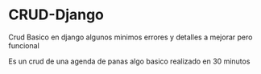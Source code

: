 # CRUD-Django
Crud Basico en django algunos minimos errores y detalles a mejorar pero funcional

Es un crud de una agenda de panas algo basico realizado en 30 minutos
